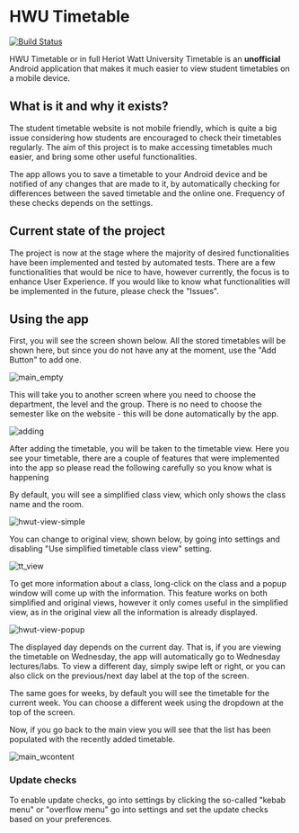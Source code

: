 # HWU Timetable
[![Build Status](https://travis-ci.com/AdamTMalek/HWUTimetable.svg?branch=master)](https://travis-ci.com/AdamTMalek/HWUTimetable)

HWU Timetable or in full Heriot Watt University Timetable is an **unofficial** Android application that makes it much 
easier to view student timetables on a mobile device.

## What is it and why it exists?
The student timetable website is not mobile friendly, which is quite a big issue considering how students are encouraged
to check their timetables regularly. The aim of this project is to make accessing timetables much easier, and bring some
other useful functionalities.

The app allows you to save a timetable to your Android device and be notified of any changes that are made to it, by
automatically checking for differences between the saved timetable and the online one. Frequency of these checks depends
on the settings.

## Current state of the project
The project is now at the stage where the majority of desired functionalities have been implemented and tested by
automated tests. There are a few functionalities that would be nice to have, however currently, the focus is to enhance
User Experience. If you would like to know what functionalities will be implemented in the future, please check the 
"Issues".
## Using the app
First, you will see the screen shown below. All the stored timetables will be shown here, but since you do not have any
at the moment, use the "Add Button" to add one. 

![main_empty](https://user-images.githubusercontent.com/23484014/88577282-ab608280-d03e-11ea-8c13-ac0632e17781.png)


This will take you to another screen where you need to choose the department, the level and the group. There is no need 
to choose the semester like on the website - this will be done automatically by the app.

![adding](https://user-images.githubusercontent.com/23484014/88577279-aac7ec00-d03e-11ea-9f67-3eed41750213.png)


After adding the timetable, you will be taken to the timetable view. Here you see your timetable, there are a couple
of features that were implemented into the app so please read the following carefully so you know what is happening

By default, you will see a simplified class view, which only shows the class name and the room.
 
![hwut-view-simple](https://user-images.githubusercontent.com/23484014/90335436-eebe6900-dfcc-11ea-9ed5-65c3c74cab46.png)

You can change to original view, shown below, by going into settings and disabling "Use simplified timetable class view"
setting.

![tt_view](https://user-images.githubusercontent.com/23484014/85850903-9fff0a80-b7a5-11ea-949e-560b3476e44c.png)

To get more information about a class, long-click on the class and a popup window will come up with the information.
This feature works on both simplified and original views, however it only comes useful in the simplified view, as in
the original view all the information is already displayed.

![hwut-view-popup](https://user-images.githubusercontent.com/23484014/90335448-08f84700-dfcd-11ea-9cca-3155991bbbc6.png)

The displayed day depends on the current day. That is, if you are viewing the timetable on Wednesday, the app will
automatically go to Wednesday lectures/labs. To view a different day, simply swipe left or right, or you can also click 
on the previous/next day label at the top of the screen.

The same goes for weeks, by default you will see the timetable for the current week. You can choose a different week
using the dropdown at the top of the screen.

Now, if you go back to the main view you will see that the list has been populated with the recently added timetable.

![main_wcontent](https://user-images.githubusercontent.com/23484014/88577283-ab608280-d03e-11ea-8ff8-4b76437710f3.png)

### Update checks
To enable update checks, go into settings by clicking the so-called "kebab menu" or "overflow menu" go into settings 
and set the update checks based on your preferences.
